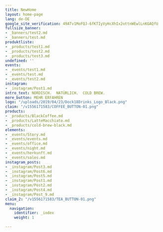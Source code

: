 ```yaml
---
title: NewHome
layout: home-page
lang: de-DE
google_site_verification: 49ATv1MoFQJ-6fKTIyVyHcXhIx2ottnWEwlLnKGAQfU
fullsize_banner:
- _banners/test2.md
- _banners/test.md
produktliste:
- _products/test1.md
- _products/test2.md
- _products/test3.md
undefined: ''
events:
- _events/test1.md
- _events/test.md
- _events/test2.md
instagram:
- _instagram/Post1.md
intro_text: NORDISCH.  NATÜRLICH.  COLD BREW.
more_button: MEHR ERFAHREN
logo: "/uploads/2019/04/23/Dock18Drinks_Logo_Black.png"
claim: "/v1556171583/COFFEE_BUTTON-01.png"
products:
- _products/BlackCoffee.md
- _products/LatteMacchiato.md
- _products/cold-brew-black.md
elements:
- _events/Story.md
- _events/events.md
- _events/office.md
- _events/night.md
- _events/herkunft.md
- _events/sales.md
instagram_posts:
- _instagram/Post3.md
- _instagram/Post6.md
- _instagram/Post5.md
- _instagram/Post1.md
- _instagram/Post2.md
- _instagram/Post4.md
- _instagram/Post_9.md
claim_2: "/v1556171583/TEA_BUTTON-01.png"
menu:
  navigation:
    identifier: _index
    weight: 1

---
```

